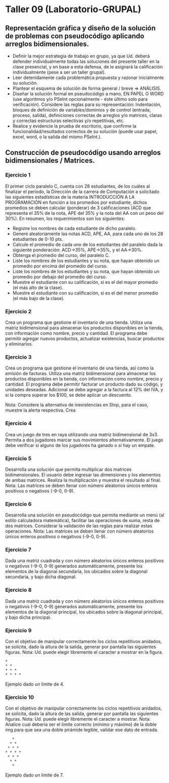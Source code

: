 # Taller 09 (Laboratorio-GRUPAL)

## Representación gráfica y diseño de la solución de problemas con pseudocódigo aplicando arreglos bidimensionales.

* Definir la mejor estrategia de trabajo en grupo, ya que Ud. deberá defender individualmente todas las soluciones del presente taller en la clase presencial, y en base a esta defensa, de le asignará la calificación individualmente (pese a ser un taller grupal).
* Leer detenidamente cada problemática propuesta y razonar inicialmente su solución. 
* Plantear el esquema de solución de forma general / breve => ANÁLISIS.
* Diseñar la solución formal en pseudocódigo a mano, EN PAPEL O WORD (use algoritmos y/o PSeInt opcionalmente - éste último solo para verificación). Considere las reglas para su representación: Indentación, bloques de definición de variables/dominios y de control (entrada, proceso, salida), definiciones correctas de arreglos y/o matrices, claras y correctas estructuras selectivas y/o repetitivas, etc.
* Realice y evidencie la prueba de escritorio, que confirme la funcionalidad/resultados correctos de su solución (puede usar papel, excel, word, o la salida del mismo PSeInt.).

## Construcción de pseudocódigo usando arreglos bidimensionales / Matrices.

### Ejercicio 1

El primer ciclo paralelo C, cuenta con 28 estudiantes, de los cuáles al finalizar el periodo, la Dirección de la carrera de Computación a solicitado las siguientes estadísticas de la materia INTRODUCCIÓN A LA PROGRAMACIÓN en función a los promedios por estudiante, dichos promedios se deben calcular (ponderar) de 3 calificaciones (ACD que representa el 35% de la nota, APE del 35% y la nota del AA con un peso del 30%). En resumen, los requerimientos son los siguientes: 

- Registre los nombres de cada estudiante de dicho paralelo.
- Genere aleatoriamente las notas ACD, APE, AA, para cada uno de los 28 estudiantes de 0-10 pts. 
- Calcule el promedio de cada uno de los estudiantes del paralelo dada la siguiente ponderación: ACD->35%, APE->35%, y el AA->30%.
- Obtenga el promedio del curso, del paralelo C. 
- Liste los nombres de los estudiantes y su nota, que hayan obtenido un promedio por encima del promedio del curso. 
- Liste los nombres de los estudiantes y su nota, que hayan obtenido un promedio por debajo del promedio del curso. 
- Muestre el estudiante con su calificación, si es el del mayor promedio (el más alto de la clase). 
- Muestre el estudiante con su calificación, si es el del menor promedio (el más bajo de la clase). 

### Ejercicio 2

Crea un programa que gestione el inventario de una tienda. Utiliza una matriz bidimensional para almacenar los productos disponibles en la tienda, con información como nombre, precio y cantidad. El programa debe permitir agregar nuevos productos, actualizar existencias, buscar productos y eliminarlos.

### Ejercicio 3

Crea un programa que gestione el inventario de una tienda, así como la emisión de facturas. Utiliza una matriz bidimensional para almacenar los productos disponibles en la tienda, con información como nombre, precio y cantidad. El programa debe permitir facturar un producto dado su código, y unidades deseadas. Adicional se debe agregar a la factura al 12% del IVA, y si la compra superar los $100, se debe aplicar un descuento. 

Nota: Considere la alternativa de inexistencias en Stop, para el caso, muestre la alerta respectiva. 
Crea 

### Ejercicio 4

Crea un juego de tres en raya utilizando una matriz bidimensional de 3x3. Permita a dos jugadores marcar sus movimientos alternativamente. El juego debe verificar si alguno de los jugadores ha ganado o si hay un empate.

### Ejercicio 5

Desarrolla una solución que permita multiplicar dos matrices bidimensionales. El usuario debe ingresar las dimensiones y los elementos de ambas matrices. Realiza la multiplicación y muestra el resultado al final. Nota: Las matrices se deben llenar con número aleatorios únicos enteros positivos o negativos (-9-0, 0-9).


### Ejercicio 6

Desarrolla una solución en pseudocódigo que permita mediante un menú (al estilo calculadora matemática), facilitar las operaciones de suma, resta de dos matrices. Considerar la validación de las reglas para realizar estas operaciones. Nota: Las matrices se deben llenar con número aleatorios únicos enteros positivos o negativos (-9-0, 0-9).

### Ejercicio 7

Dada una matriz cuadrada y con número aleatorios únicos enteros positivos o negativos (-9-0, 0-9) generados automáticamente, presente los elementos de la diagonal secundaria, los ubicados sobre la diagonal secundaria, y bajo dicha diagonal.

### Ejercicio 8

Dada una matriz cuadrada y con número aleatorios únicos enteros positivos o negativos (-9-0, 0-9) generados automáticamente, presente los elementos de la diagonal principal, los ubicados sobre la diagonal principal, y bajo dicha principal.

### Ejercicio 9

Con el objetivo de manipular correctamente los ciclos repetitivos anidados, se solicita, dado la altura de la salida, generar por pantalla las siguientes figuras. Nota: Ud. puede elegir libremente el caracter a mostrar en la figura. 

```
*
* *
* * *
* * * *
```
Ejemplo dado un límite de 4. 

### Ejercicio 10

Con el objetivo de manipular correctamente los ciclos repetitivos anidados, se solicita, dado la altura de las salida, generar por pantalla las siguientes figuras. Nota: Ud. puede elegir libremente el caracter a mostrar. Nota: Analice cual debería ser el límite correcto (mínimo y máximo) de la doble img para que sea una doble pirámide legible, validar ese dato de entrada. 

```
   *
  * *
 * * *
* * * *
 * * *
  * *
   *
```
Ejemplo dado un límite de 7. 

